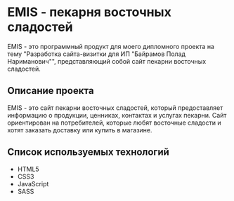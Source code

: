 # EMIS - пекарня восточных сладостей

EMIS - это программный продукт для моего дипломного проекта на тему "Разработка сайта-визитки для ИП "Байрамов Полад Нариманович"", представляющий собой сайт пекарни восточных сладостей.

## Описание проекта

EMIS - это сайт пекарни восточных сладостей, который предоставляет информацию о продукции, ценниках, контактах и услугах пекарни. Сайт ориентирован на потребителей, которые любят восточные сладости и хотят заказать доставку или купить в магазине.

## Список используемых технологий

* HTML5
* CSS3
* JavaScript
* SASS
